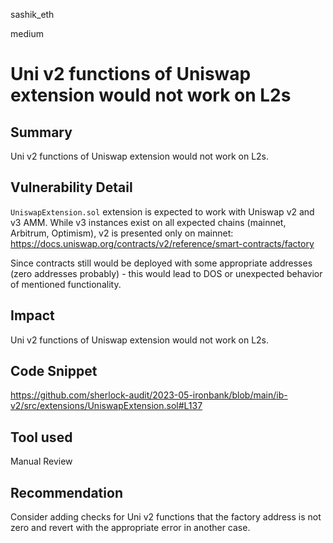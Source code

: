 sashik_eth

medium

# Uni v2 functions of Uniswap extension would not work on L2s

## Summary

Uni v2 functions of Uniswap extension would not work on L2s.

## Vulnerability Detail

`UniswapExtension.sol` extension is expected to work with Uniswap v2 and v3 AMM. While v3 instances exist on all expected chains (mainnet, Arbitrum, Optimism), v2 is presented only on mainnet:
https://docs.uniswap.org/contracts/v2/reference/smart-contracts/factory

Since contracts still would be deployed with some appropriate addresses (zero addresses probably) - this would lead to DOS or unexpected behavior of mentioned functionality.

## Impact

Uni v2 functions of Uniswap extension would not work on L2s.

## Code Snippet

https://github.com/sherlock-audit/2023-05-ironbank/blob/main/ib-v2/src/extensions/UniswapExtension.sol#L137

## Tool used

Manual Review

## Recommendation

Consider adding checks for Uni v2 functions that the factory address is not zero and revert with the appropriate error in another case.
